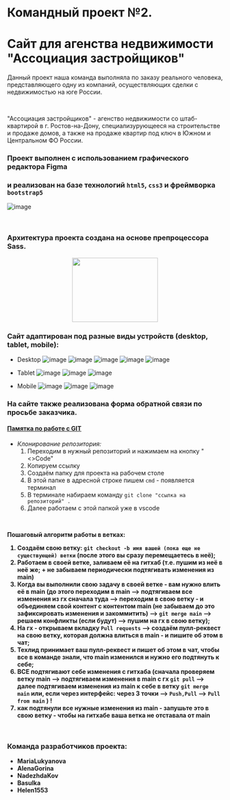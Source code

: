 # Командный проект №2.
# Сайт для агенства недвижимости "Ассоциация застройщиков"
Данный проект наша команда выполняла по заказу реального человека, представляющего одну из компаний, осуществляющих сделки с недвижимостью на юге России.

<br>

"Ассоциация застройщиков" - агенство недвижимости со штаб-квартирой в г. Ростов-на-Дону, специализурующееся на строительстве и продаже домов, а также на продаже квартир под ключ в Южном и Центральном ФО России.


### Проект выполнен с использованием графического редактора Figma
### и реализован на базе технологий `html5`, `css3` и фреймворка `bootstrap5`
![image](https://tajuso.com/wp-content/uploads/2018/03/udemy3-004.png)

<br>

### Архитектура проекта создана на основе препроцессора Sass.
<div align="center">
    <img src="https://upload.wikimedia.org/wikipedia/commons/thumb/9/96/Sass_Logo_Color.svg/1200px-Sass_Logo_Color.svg.png" height=150px width=200px >
</div>

### Сайт адаптирован под разные виды устройств (desktop, tablet, mobile):

* Desktop 
![image]()
![image]()
![image]()
![image]()
![image]()

* Tablet
![image]()
![image]()
![image]()

* Mobile
![image]()
![image]()
![image]()

### На сайте также реализована форма обратной связи по просьбе заказчика.

#### <u>**Памятка по работе с GIT**</u>
* <i>Клонирование репозитория:</i>
  1. Переходим в нужный репозиторий и нажимаем на кнопку "<>Code"
  2. Копируем ссылку
  3. Создаём папку для проекта на рабочем столе
  4. В этой папке в адресной строке пишем `cmd` - появляется терминал
  5. В терминале набираем команду `git clone "ссылка на репозиторий" .`
  6. Далее работаем с этой папкой уже в vscode

<br>

<b> Пошаговый алгоритм работы в ветках:
1. Создаём свою ветку: `git checkout -b имя вашей (пока еще не существующей) ветки` (после этого вы сразу перемещаетесь в неё);
2. Работаем в своей ветке, заливаем её на гитхаб (т.е. пушим из неё в неё же; + не забываем периодически подтягивать изменения из main)
3. Когда вы выполнили свою задачу в своей ветке - вам нужно влить её в main (до этого переходим в main --> подтягиваем все изменения из гх сначала туда --> переходим в свою ветку - и объединяем свой контент с контентом main (не забываем до это зафиксировать изменения и закоммитить) --> `git merge main` --> решаем конфликты (если будут) --> пушим на гх в свою ветку);
4. На гх - открываем вкладку `Pull requests` --> создаём пулл-реквест на свою ветку, которая должна влиться в main - и пишите об этом в чат;
5. Техлид принимает ваш пулл-реквест и пишет об этом в чат, чтобы все в команде знали, что main изменился и нужно его подтянуть к себе;
6. ВСЕ подтягивают себе изменения с гитхаба (сначала проверяем ветку main --> подтягиваем изменения в main c гх `git pull` --> далее подтягиваем изменения из main к себе в ветку  `git merge main` или, если через интерфейс: через 3 точки --> `Push,Pull` --> `Pull from main` ) !
7. как подтянули все нужные изменения из main - запушьте это в свою ветку - чтобы на гитхабе ваша ветка не отставала от main<b>

<br>

### Команда разработчиков проекта:
* MariaLukyanova
* AlenaGorina
* NadezhdaKov
* Basulka
* Helen1553
